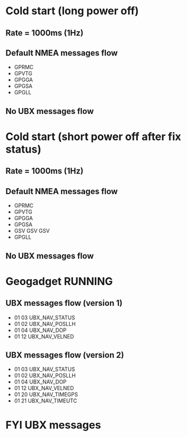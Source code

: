 # Cold start (long power off)
## Rate = 1000ms (1Hz)
## Default NMEA messages flow
 - GPRMC
 - GPVTG
 - GPGGA
 - GPGSA
 - GPGLL

## No UBX messages flow

# Cold start (short power off after fix status)
## Rate = 1000ms (1Hz)
## Default NMEA messages flow
 - GPRMC
 - GPVTG
 - GPGGA
 - GPGSA
 - GSV GSV GSV
 - GPGLL

## No UBX messages flow

# Geogadget RUNNING
## UBX messages flow (version 1)
 - 01 03 UBX_NAV_STATUS
 - 01 02 UBX_NAV_POSLLH
 - 01 04 UBX_NAV_DOP
 - 01 12 UBX_NAV_VELNED

## UBX messages flow (version 2)
 - 01 03 UBX_NAV_STATUS
 - 01 02 UBX_NAV_POSLLH
 - 01 04 UBX_NAV_DOP
 - 01 12 UBX_NAV_VELNED
 - 01 20 UBX_NAV_TIMEGPS
 - 01 21 UBX_NAV_TIMEUTC

# FYI UBX messages
